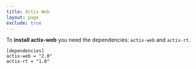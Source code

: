 ```yaml
---
title: Actix Web
layout: page
exclude: true
---
```


To **install actix-web** you need the dependencies: `actix-web` and `actix-rt`.
```
[dependencies]
actix-web = "2.0"
actix-rt = "1.0"
```


<!--stackedit_data:
eyJoaXN0b3J5IjpbLTE3MTgxOTcyMDBdfQ==
-->